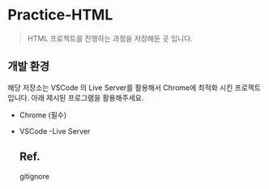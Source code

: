 # Practice-HTML

> HTML 프로젝트를 진행하는 과정을 저장해둔 곳 입니다.


## 개발 환경

해당 저장소는 VSCode 의 Live Server를 활용해서 Chrome에 최적화 시킨 프로젝트 입니다. 아래 제시된 프로그램을 활용해주세요.

 - Chrome (필수)
 - VSCode
    -Live Server

    ## Ref.
    gitignore